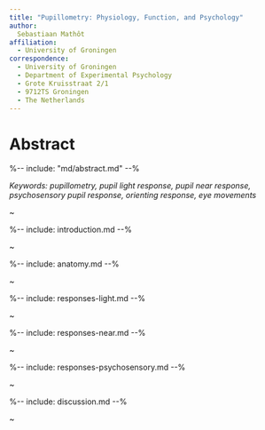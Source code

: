 ```yaml
---
title: "Pupillometry: Physiology, Function, and Psychology"
author:
  Sebastiaan Mathôt
affiliation:
  - University of Groningen
correspondence:
  - University of Groningen
  - Department of Experimental Psychology
  - Grote Kruisstraat 2/1
  - 9712TS Groningen
  - The Netherlands
---
```



# Abstract


%-- include: "md/abstract.md" --%

*Keywords: pupillometry, pupil light response, pupil near response, psychosensory pupil response, orienting response, eye movements*

~

%-- include: introduction.md --%

~

%-- include: anatomy.md --%

~

%-- include: responses-light.md --%

~

%-- include: responses-near.md --%

~

%-- include: responses-psychosensory.md --%

~

%-- include: discussion.md --%

~
